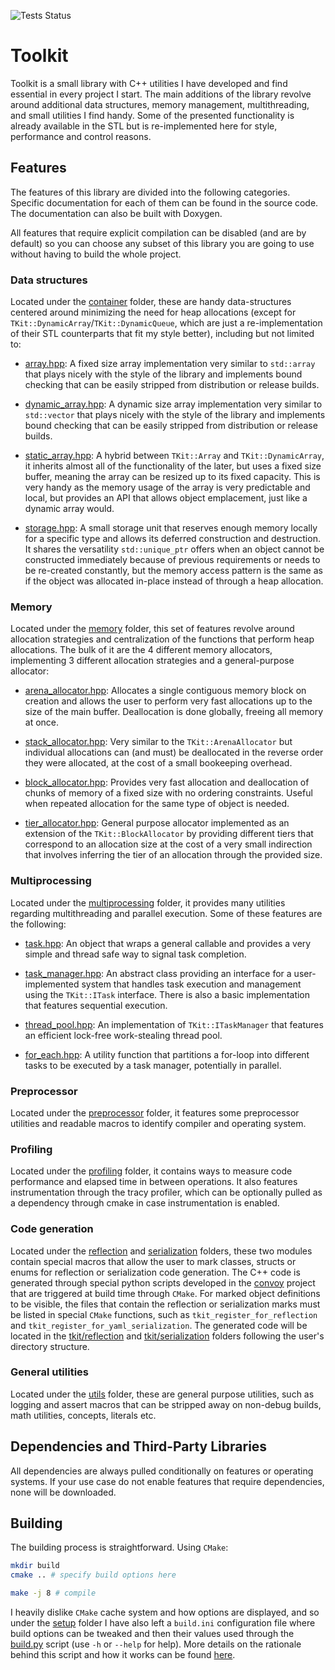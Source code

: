 ![Tests Status](https://github.com/ismawno/toolkit/actions/workflows/tests.yml/badge.svg)

# Toolkit

Toolkit is a small library with C++ utilities I have developed and find essential in every project I start. The main additions of the library revolve around additional data structures, memory management, multithreading, and small utilities I find handy. Some of the presented functionality is already available in the STL but is re-implemented here for style, performance and control reasons.

## Features

The features of this library are divided into the following categories. Specific documentation for each of them can be found in the source code. The documentation can also be built with Doxygen.

All features that require explicit compilation can be disabled (and are by default) so you can choose any subset of this library you are going to use without having to build the whole project.

### Data structures

Located under the [container](https://github.com/ismawno/toolkit/tree/main/toolkit/tkit/container) folder, these are handy data-structures centered around minimizing the need for heap allocations (except for `TKit::DynamicArray`/`TKit::DynamicQueue`, which are just a re-implementation of their STL counterparts that fit my style better), including but not limited to:

- [array.hpp](https://github.com/ismawno/toolkit/blob/main/toolkit/tkit/container/array.hpp): A fixed size array implementation very similar to `std::array` that plays nicely with the style of the library and implements bound checking that can be easily stripped from distribution or release builds.

- [dynamic_array.hpp](https://github.com/ismawno/toolkit/blob/main/toolkit/tkit/container/dynamic_array.hpp): A dynamic size array implementation very similar to `std::vector` that plays nicely with the style of the library and implements bound checking that can be easily stripped from distribution or release builds.

- [static_array.hpp](https://github.com/ismawno/toolkit/blob/main/toolkit/tkit/container/static_array.hpp): A hybrid between `TKit::Array` and `TKit::DynamicArray`, it inherits almost all of the functionality of the later, but uses a fixed size buffer, meaning the array can be resized up to its fixed capacity. This is very handy as the memory usage of the array is very predictable and local, but provides an API that allows object emplacement, just like a dynamic array would.

- [storage.hpp](https://github.com/ismawno/toolkit/blob/main/toolkit/tkit/container/storage.hpp): A small storage unit that reserves enough memory locally for a specific type and allows its deferred construction and destruction. It shares the versatility `std::unique_ptr` offers when an object cannot be constructed immediately because of previous requirements or needs to be re-created constantly, but the memory access pattern is the same as if the object was allocated in-place instead of through a heap allocation.

### Memory

Located under the [memory](https://github.com/ismawno/toolkit/tree/main/toolkit/tkit/memory) folder, this set of features revolve around allocation strategies and centralization of the functions that perform heap allocations. The bulk of it are the 4 different memory allocators, implementing 3 different allocation strategies and a general-purpose allocator:

- [arena_allocator.hpp](https://github.com/ismawno/toolkit/blob/main/toolkit/tkit/memory/arena_allocator.hpp): Allocates a single contiguous memory block on creation and allows the user to perform very fast allocations up to the size of the main buffer. Deallocation is done globally, freeing all memory at once.

- [stack_allocator.hpp](https://github.com/ismawno/toolkit/blob/main/toolkit/tkit/memory/stack_allocator.hpp): Very similar to the `TKit::ArenaAllocator` but individual allocations can (and must) be deallocated in the reverse order they were allocated, at the cost of a small bookeeping overhead.

- [block_allocator.hpp](https://github.com/ismawno/toolkit/blob/main/toolkit/tkit/memory/block_allocator.hpp): Provides very fast allocation and deallocation of chunks of memory of a fixed size with no ordering constraints. Useful when repeated allocation for the same type of object is needed.

- [tier_allocator.hpp](https://github.com/ismawno/toolkit/blob/main/toolkit/tkit/memory/tier_allocator.hpp): General purpose allocator implemented as an extension of the `TKit::BlockAllocator` by providing different tiers that correspond to an allocation size at the cost of a very small indirection that involves inferring the tier of an allocation through the provided size.

### Multiprocessing

Located under the [multiprocessing](https://github.com/ismawno/toolkit/tree/main/toolkit/tkit/multiprocessing) folder, it provides many utilities regarding multithreading and parallel execution. Some of these features are the following:

- [task.hpp](https://github.com/ismawno/toolkit/blob/main/toolkit/tkit/multiprocessing/task.hpp): An object that wraps a general callable and provides a very simple and thread safe way to signal task completion.

- [task_manager.hpp](https://github.com/ismawno/toolkit/blob/main/toolkit/tkit/multiprocessing/task_manager.hpp): An abstract class providing an interface for a user-implemented system that handles task execution and management using the `TKit::ITask` interface. There is also a basic implementation that features sequential execution.

- [thread_pool.hpp](https://github.com/ismawno/toolkit/blob/main/toolkit/tkit/multiprocessing/thread_pool.hpp): An implementation of `TKit::ITaskManager` that features an efficient lock-free work-stealing thread pool.

- [for_each.hpp](https://github.com/ismawno/toolkit/blob/main/toolkit/tkit/multiprocessing/for_each.hpp): A utility function that partitions a for-loop into different tasks to be executed by a task manager, potentially in parallel.

### Preprocessor

Located under the [preprocessor](https://github.com/ismawno/toolkit/tree/main/toolkit/tkit/preprocessor) folder, it features some preprocessor utilities and readable macros to identify compiler and operating system.

### Profiling

Located under the [profiling](https://github.com/ismawno/toolkit/tree/main/toolkit/tkit/profiling) folder, it contains ways to measure code performance and elapsed time in between operations. It also features instrumentation through the tracy profiler, which can be optionally pulled as a dependency through cmake in case instrumentation is enabled.

### Code generation

Located under the [reflection](https://github.com/ismawno/toolkit/tree/main/toolkit/tkit/reflection) and [serialization](https://github.com/ismawno/toolkit/tree/main/toolkit/tkit/serialization) folders, these two modules contain special macros that allow the user to mark classes, structs or enums for reflection or serialization code generation. The C++ code is generated through special python scripts developed in the [convoy](https://github.com/ismawno/convoy) project that are triggered at build time through `CMake`. For marked object definitions to be visible, the files that contain the reflection or serialization marks must be listed in special `CMake` functions, such as `tkit_register_for_reflection` and `tkit_register_for_yaml_serialization`. The generated code will be located in the [tkit/reflection](https://github.com/ismawno/toolkit/tree/main/toolkit/tkit/reflection) and [tkit/serialization](https://github.com/ismawno/toolkit/tree/main/toolkit/tkit/serialization) folders following the user's directory structure.

### General utilities

Located under the [utils](https://github.com/ismawno/toolkit/tree/main/toolkit/tkit/utils) folder, these are general purpose utilities, such as logging and assert macros that can be stripped away on non-debug builds, math utilities, concepts, literals etc.

## Dependencies and Third-Party Libraries

All dependencies are always pulled conditionally on features or operating systems. If your use case do not enable features that require dependencies, none will be downloaded.

## Building

The building process is straightforward. Using `CMake`:

```sh
mkdir build
cmake .. # specify build options here

make -j 8 # compile
```

I heavily dislike `CMake` cache system and how options are displayed, and so under the [setup](https://github.com/ismawno/toolkit/tree/main/setup) folder I have also left a `build.ini` configuration file where build options can be tweaked and then their values used through the [build.py](https://github.com/ismawno/toolkit/blob/main/setup/build.py) script (use `-h` or `--help` for help). More details on the rationale behind this script and how it works can be found [here](https://github.com/ismawno/convoy).

